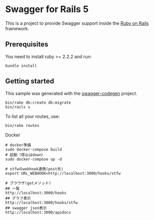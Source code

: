 # Swagger for Rails 5

This is a project to provide Swagger support inside the [Ruby on Rails](http://rubyonrails.org/) framework.

## Prerequisites
You need to install ruby >= 2.2.2 and run:

```
bundle install
```

## Getting started

This sample was generated with the [swagger-codegen](https://github.com/swagger-api/swagger-codegen) project.

```
bin/rake db:create db:migrate
bin/rails s
```

To list all your routes, use:

```
bin/rake routes
```

Docker
```
# docker準備
sudo docker-compose build
# 起動（停止はdown）
sudo docker-compose up -d

# stfwのwebhook連携(post先)
export URL_WEBHOOK=http://localhost:3000/hooks/stfw

# ブラウザ(getメソッド)
## 一覧
http://localhost:3000/hooks
## グラフ表示
http://localhost:3000/hooks/stfw
## swagger json表示
http://localhost:3000/apidocs
```
